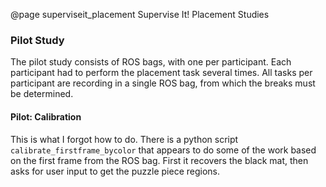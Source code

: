 @page superviseit_placement Supervise It! Placement Studies


### Pilot Study

The pilot study consists of ROS bags, with one per participant.  Each
participant had to perform the placement task several times.  All tasks per
participant are recording in a single ROS bag, from which the breaks must be
determined.

#### Pilot: Calibration


This is what I forgot how to do.  There is a python script
`calibrate_firstframe_bycolor` that appears to do some of the work based on the
first frame from the ROS bag.  First it recovers the black mat, then asks for
user input to get the puzzle piece regions.
